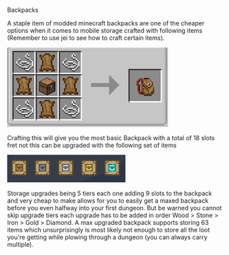 Backpacks

A staple item of modded minecraft backpacks are one of the cheaper options when it comes to mobile storage crafted with following items (Remember to use jei to see how to craft certain items).

![Backpack Recipe](backpack.png)

Crafting this will give you the most basic Backpack with a total of 18 slots fret not this can be upgraded with the following set of items

![Backpack upgrades](backpackupgrades.png)

Storage upgrades being 5 tiers each one adding 9 slots to the backpack and very cheap to make allows for you to easily get a maxed backpack before you even halfway into your first dungeon.
But be warned you cannot skip upgrade tiers each upgrade has to be added in order
Wood > Stone > Iron > Gold > Diamond.
A max upgraded backpack supports storing 63 items which unsurprisingly is most likely not enough to store all the loot you're getting while plowing through a dungeon (you can always carry multiple).

